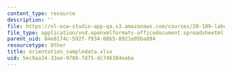 ```yaml
---
content_type: resource
description: ''
file: https://ol-ocw-studio-app-qa.s3.amazonaws.com/courses/20-109-laboratory-fundamentals-in-biological-engineering-spring-2010/5ec9aa3433ae97887d75dc746384eaba_orientation_sampledata.xlsx
file_type: application/vnd.openxmlformats-officedocument.spreadsheetml.sheet
parent_uid: 84e8174c-592f-f934-08b5-8921e05ba894
resourcetype: Other
title: orientation_sampledata.xlsx
uid: 5ec9aa34-33ae-9788-7d75-dc746384eaba
---
```

